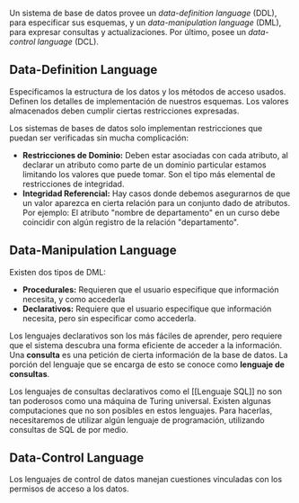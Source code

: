 Un sistema de base de datos provee un *data-definition language* (DDL), para especificar sus esquemas, y un *data-manipulation language* (DML), para expresar consultas y actualizaciones. Por último, posee un *data-control language* (DCL).

## Data-Definition Language

Especificamos la estructura de los datos y los métodos de acceso usados. Definen los detalles de implementación de nuestros esquemas. Los valores almacenados deben cumplir ciertas restricciones expresadas.

Los sistemas de bases de datos solo implementan restricciones que puedan ser verificadas sin mucha complicación:

- **Restricciones de Dominio:** Deben estar asociadas con cada atributo, al declarar un atributo como parte de un dominio particular estamos limitando los valores que puede tomar. Son el tipo más elemental de restricciones de integridad.
- **Integridad Referencial:** Hay casos donde debemos asegurarnos de que un valor aparezca en cierta relación para un conjunto dado de atributos. Por ejemplo: El atributo "nombre de departamento" en un curso debe coincidir con algún registro de la relación "departamento".

## Data-Manipulation Language

Existen dos tipos de DML:

- **Procedurales:** Requieren que el usuario especifique que información necesita, y como accederla
- **Declarativos:** Requiere que el usuario especifique que información necesita, pero sin especificar como accederla.

Los lenguajes declarativos son los más fáciles de aprender, pero requiere que el sistema descubra una forma eficiente de acceder a la información. Una **consulta** es una petición de cierta información de la base de datos. La porción del lenguaje que se encarga de esto se conoce como **lenguaje de consultas**.

Los lenguajes de consultas declarativos como el [[Lenguaje SQL]] no son tan poderosos como una máquina de Turing universal. Existen algunas computaciones que no son posibles en estos lenguajes. Para hacerlas, necesitaremos de utilizar algún lenguaje de programación, utilizando consultas de SQL de por medio.

## Data-Control Language

Los lenguajes de control de datos manejan cuestiones vinculadas con los permisos de acceso a los datos.
